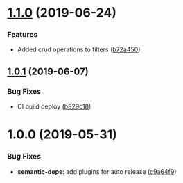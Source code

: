 # [1.1.0](https://github.com/molgenis/molgenis-ui-filter/compare/v1.0.1...v1.1.0) (2019-06-24)


### Features

* Added crud operations to filters ([b72a450](https://github.com/molgenis/molgenis-ui-filter/commit/b72a450))

## [1.0.1](https://github.com/molgenis/molgenis-ui-filter/compare/v1.0.0...v1.0.1) (2019-06-07)


### Bug Fixes

* CI build deploy ([b829c18](https://github.com/molgenis/molgenis-ui-filter/commit/b829c18))

# 1.0.0 (2019-05-31)


### Bug Fixes

* **semantic-deps:** add plugins for auto release ([c9a64f9](https://github.com/molgenis/molgenis-ui-filter/commit/c9a64f9))
